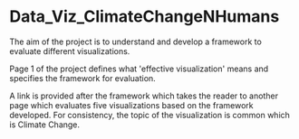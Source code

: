 # Data_Viz_ClimateChangeNHumans

The aim of the project is to understand and develop a framework to evaluate different visualizations.

Page 1 of the project defines what 'effective visualization' means and specifies the framework for evaluation.

A link is provided after the framework which takes the reader to another page which evaluates five visualizations based on the framework developed. For consistency, the topic of the visualization is common which is Climate Change.